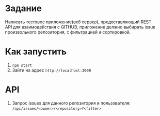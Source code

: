 # Задание
Написать тестовое приложение(веб сервер), предоставляющий REST API для взаимодействия с GITHUB, приложение должно выбирать issue произвольного репозитория, с фильтрацией и сортировкой.
# Как запустить
1. `npm start`
1. Зайти на адрес `http://localhost:3000`
# API
1. Запрос issues для данного репозитория и пользователя: `/api/issues/<owner>/<repository>?<filter>`

